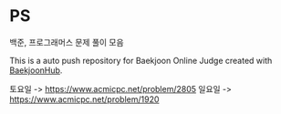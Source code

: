 # PS
백준, 프로그래머스 문제 풀이 모음

This is a auto push repository for Baekjoon Online Judge created with [BaekjoonHub](https://github.com/BaekjoonHub/BaekjoonHub).

토요일 -> https://www.acmicpc.net/problem/2805
일요일 -> https://www.acmicpc.net/problem/1920

